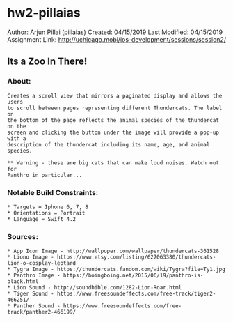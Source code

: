 # hw2-pillaias
Author: Arjun Pillai (pillaias)
Created: 04/15/2019
Last Modified: 04/15/2019
Assignment Link: http://uchicago.mobi/ios-development/sessions/session2/

## Its a Zoo In There!

### About:

    Creates a scroll view that mirrors a paginated display and allows the users
    to scroll between pages representing different Thundercats. The label on
    the bottom of the page reflects the animal species of the thundercat on the
    screen and clicking the button under the image will provide a pop-up with a
    description of the thundercat including its name, age, and animal species.

    ** Warning - these are big cats that can make loud noises. Watch out for
    Panthro in particular...


### Notable Build Constraints:
    * Targets = Iphone 6, 7, 8
    * Orientations = Portrait
    * Language = Swift 4.2


### Sources:
    * App Icon Image - http://wallpoper.com/wallpaper/thundercats-361528
    * Liono Image - https://www.etsy.com/listing/627063380/thundercats-lion-o-cosplay-leotard
    * Tygra Image - https://thundercats.fandom.com/wiki/Tygra?file=Ty1.jpg
    * Panthro Image - https://boingboing.net/2015/06/19/panthro-is-black.html
    * Lion Sound - http://soundbible.com/1282-Lion-Roar.html
    * Tiger Sound - https://www.freesoundeffects.com/free-track/tiger2-466251/
    * Panther Sound - https://www.freesoundeffects.com/free-track/panther2-466199/


